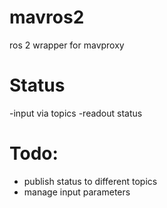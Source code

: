 # mavros2
ros 2 wrapper for mavproxy

# Status
-input via topics
-readout status

# Todo:
- publish status to different topics
- manage input parameters
